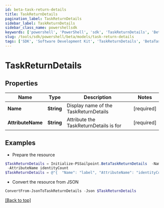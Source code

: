 ```yaml
---
id: beta-task-return-details
title: TaskReturnDetails
pagination_label: TaskReturnDetails
sidebar_label: TaskReturnDetails
sidebar_class_name: powershellsdk
keywords: ['powershell', 'PowerShell', 'sdk', 'TaskReturnDetails', 'BetaTaskReturnDetails'] 
slug: /tools/sdk/powershell/beta/models/task-return-details
tags: ['SDK', 'Software Development Kit', 'TaskReturnDetails', 'BetaTaskReturnDetails']
---
```



# TaskReturnDetails

## Properties

Name | Type | Description | Notes
------------ | ------------- | ------------- | -------------
**Name** | **String** | Display name of the TaskReturnDetails | [required]
**AttributeName** | **String** | Attribute the TaskReturnDetails is for | [required]

## Examples

- Prepare the resource
```powershell
$TaskReturnDetails = Initialize-PSSailpoint.BetaTaskReturnDetails  -Name label `
 -AttributeName identityCount
$TaskReturnDetails = @"{  "Name": "label", "AttributeName": "identityCount" }"@
```

- Convert the resource from JSON
```powershell
ConvertFrom-JsonToTaskReturnDetails -Json $TaskReturnDetails
```


[[Back to top]](#) 

